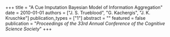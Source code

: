 +++
title = "A Cue Imputation Bayesian Model of Information Aggregation"
date = 2010-01-01
authors = ["J. S. Trueblood", "G. Kachergis", "J. K. Kruschke"]
publication_types = ["1"]
abstract = ""
featured = false
publication = "*Proceedings of the 33rd Annual Conference of the Cognitive Science Society*"
+++

